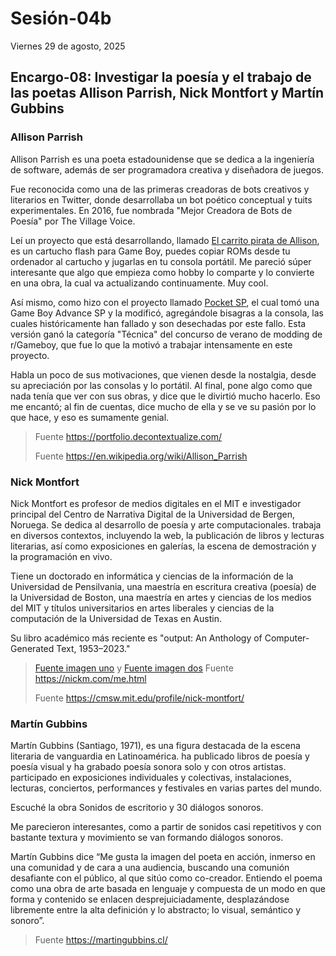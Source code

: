 # Sesión-04b

Viernes 29 de agosto, 2025

## Encargo-08: Investigar la poesía y el trabajo de las poetas Allison Parrish, Nick Montfort y Martín Gubbins

### Allison Parrish

Allison Parrish es una poeta estadounidense que se dedica a la ingeniería de software, además de ser programadora creativa y diseñadora de juegos.

Fue reconocida como una de las primeras creadoras de bots creativos y literarios en Twitter, donde desarrollaba un bot poético conceptual y tuits experimentales. En 2016, fue nombrada "Mejor Creadora de Bots de Poesía" por The Village Voice.

Leí un proyecto que está desarrollando, llamado [El carrito pirata de Allison](https://abc.decontextualize.com/), es un cartucho flash para Game Boy, puedes copiar ROMs desde tu ordenador al cartucho y jugarlas en tu consola portátil. Me pareció súper interesante que algo que empieza como hobby lo comparte y lo convierte en una obra, la cual va actualizando continuamente. Muy cool.

Así mismo, como hizo con el proyecto llamado [Pocket SP](https://posts.decontextualize.com/pocket-sp/), el cual tomó una Game Boy Advance SP y la modificó, agregándole bisagras a la consola, las cuales históricamente han fallado y son desechadas por este fallo. Esta versión ganó la categoría "Técnica" del concurso de verano de modding de r/Gameboy, que fue lo que la motivó a trabajar intensamente en este proyecto.

Habla un poco de sus motivaciones, que vienen desde la nostalgia, desde su apreciación por las consolas y lo portátil. Al final, pone algo como que nada tenía que ver con sus obras, y dice que le divirtió mucho hacerlo. Eso me encantó; al fin de cuentas, dice mucho de ella y se ve su pasión por lo que hace, y eso es sumamente genial.

> Fuente https://portfolio.decontextualize.com/
>
> Fuente https://en.wikipedia.org/wiki/Allison_Parrish

### Nick Montfort

Nick Montfort es profesor de medios digitales en el MIT e investigador principal del Centro de Narrativa Digital de la Universidad de Bergen, Noruega. Se dedica al desarrollo de poesía y arte computacionales. trabaja en diversos contextos, incluyendo la web, la publicación de libros y lecturas literarias, así como exposiciones en galerías, la escena de demostración y la programación en vivo. 

Tiene un doctorado en informática y ciencias de la información de la Universidad de Pensilvania, una maestría en escritura creativa (poesía) de la Universidad de Boston, una maestría en artes y ciencias de los medios del MIT y títulos universitarios en artes liberales y ciencias de la computación de la Universidad de Texas en Austin.

Su libro académico más reciente es "output: An Anthology of Computer-Generated Text, 1953–2023."


> [Fuente imagen uno](https://tropetank.com/images/nyc.jpg) y [Fuente imagen dos]()
> Fuente https://nickm.com/me.html
> 
> Fuente https://cmsw.mit.edu/profile/nick-montfort/

### Martín Gubbins

Martín Gubbins (Santiago, 1971), es una figura destacada de la escena literaria de vanguardia en Latinoamérica. ha publicado libros de poesía y poesía visual y ha grabado poesía sonora solo y con otros artistas. participado en exposiciones individuales y colectivas, instalaciones, lecturas, conciertos, performances y festivales en varias partes del mundo.

Escuché la obra Sonidos de escritorio y 30 diálogos sonoros.

Me parecieron interesantes, como a partir de sonidos casi repetitivos y con bastante textura y movimiento se van formando diálogos sonoros.

Martín Gubbins dice “Me gusta la imagen del poeta en acción, inmerso en una comunidad y de cara a una audiencia, buscando una comunión desafiante con el público, al que sitúo como co-creador. Entiendo el poema como una obra de arte basada en lenguaje y compuesta de un modo en que forma y contenido se enlacen desprejuiciadamente, desplazándose libremente entre la alta definición y lo abstracto; lo visual, semántico y sonoro”.

> Fuente https://martingubbins.cl/
